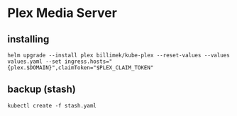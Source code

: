 # Plex Media Server

## installing

```shell
helm upgrade --install plex billimek/kube-plex --reset-values --values values.yaml --set ingress.hosts="{plex.$DOMAIN}",claimToken="$PLEX_CLAIM_TOKEN"
```

## backup (stash)

```shell
kubectl create -f stash.yaml
```
